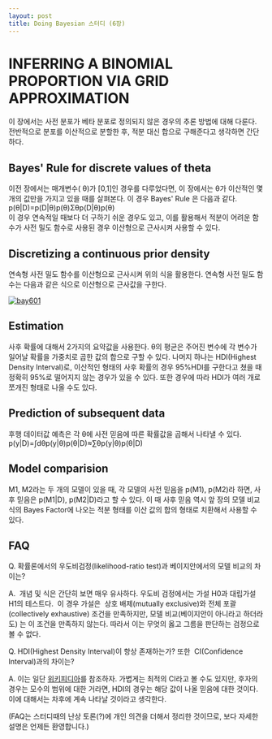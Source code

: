 ```yaml
---
layout: post
title: Doing Bayesian 스터디 (6장)
---
```



INFERRING A BINOMIAL PROPORTION VIA GRID APPROXIMATION
===================

이 장에서는 사전 분포가 베타 분포로 정의되지 않은 경우의 추론 방법에 대해 다룬다. 전반적으로 분포를 이산적으로 분할한 후, 적분 대신 합으로 구해준다고 생각하면 간단하다.

Bayes' Rule for discrete values of theta
----------------------------------------

이전 장에서는 매개변수( θ)가 [0,1]인 경우를 다루었다면, 이 장에서는 θ가 이산적인 몇 개의 값만을 가지고 있을 때를 살펴본다. 이 경우 Bayes' Rule 은 다음과 같다.\
p(θ|D)=p(D|θ)p(θ)Σθp(D|θ)p(θ)\
이 경우 연속적일 때보다 더 구하기 쉬운 경우도 있고, 이를 활용해서 적분이 어려운 함수가 사전 밀도 함수로 사용된 경우 이산형으로 근사시켜 사용할 수 있다.

Discretizing a continuous prior density
---------------------------------------

연속형 사전 밀도 함수를 이산형으로 근사시켜 위의 식을 활용한다. 연속형 사전 밀도 함수는 다음과 같은 식으로 이산형으로 근사값을 구한다.

[![bay601](http://datum.io/wp-content/uploads/2014/08/bay601-291x300.png)](http://datum.io/wp-content/uploads/2014/08/bay601.png)

Estimation
----------

사후 확률에 대해서 2가지의 요약값을 사용한다. θ의 평균은 주어진 변수에 각 변수가 일어날 확률을 가중치로 곱한 값의 합으로 구할 수 있다. 나머지 하나는 HDI(Highest Density Interval)로, 이산적인 형태의 사후 확률의 경우 95%HDI를 구한다고 쳤을 때 정확히 95%로 떨어지지 않는 경우가 있을 수 있다. 또한 경우에 따라 HDI가 여러 개로 쪼개진 형태로 나올 수도 있다.

Prediction of subsequent data
-----------------------------

후행 데이터값 예측은 각 θ에 사전 믿음에 따른 확률값을 곱해서 나타낼 수 있다.\
p(y|D)=∫dθp(y|θ)p(θ|D)≈∑θp(y|θ)p(θ|D)

Model comparision
-----------------

M1, M2라는 두 개의 모델이 있을 때, 각 모델의 사전 믿음을 p(M1), p(M2)라 하면, 사후 믿음은 p(M1|D), p(M2|D)라고 할 수 있다. 이 때 사후 믿음 역시 앞 장의 모델 비교 식의 Bayes Factor에 나오는 적분 형태를 이산 값의 합의 형태로 치환해서 사용할 수 있다.

FAQ
---

Q. 확률론에서의 우도비검정(likelihood-ratio test)과 베이지안에서의 모델 비교의 차이는?

A.  개념 및 식은 간단히 보면 매우 유사하다. 우도비 검정에서는 가설 H0과 대립가설 H1의 테스트다.  이 경우 가설은  상호 배제(mutually exclusive)와 전체 포괄(collectively exhaustive) 조건을 만족하지만, 모델 비교(베이지안이 아니라고 하더라도) 는 이 조건을 만족하지 않는다. 따라서 이는 무엇의 옳고 그름을 판단하는 검정으로 볼 수 없다.

Q. HDI(Highest Density Interval)이 항상 존재하는가? 또한  CI(Confidence Interval)과의 차이는?

A. 이는 일단 [위키피디아](http://en.wikipedia.org/wiki/Confidence_interval#Comparison_to_Bayesian_interval_estimates)를 참조하자. 가볍게는 최적의 CI라고 볼 수도 있지만, 후자의 경우는 모수의 범위에 대한 거라면, HDI의 경우는 해당 값이 나올 믿음에 대한 것이다. 이에 대해서는 차후에 계속 나타날 것이라고 생각한다.

(FAQ는 스터디때의 난상 토론(?)에 개인 의견을 더해서 정리한 것이므로, 보다 자세한 설명은 언제든 환영합니다.)
